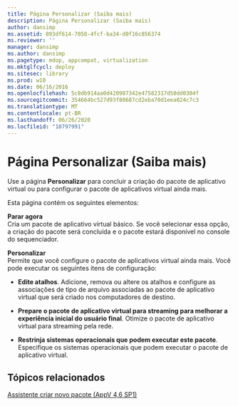 ```yaml
---
title: Página Personalizar (Saiba mais)
description: Página Personalizar (Saiba mais)
author: dansimp
ms.assetid: 893df614-7058-4fcf-ba34-d0f16c856374
ms.reviewer: ''
manager: dansimp
ms.author: dansimp
ms.pagetype: mdop, appcompat, virtualization
ms.mktglfcycl: deploy
ms.sitesec: library
ms.prod: w10
ms.date: 06/16/2016
ms.openlocfilehash: 5c8db914aa0d420987342e47582317d50dd0304f
ms.sourcegitcommit: 354664bc527d93f80687cd2eba70d1eea024c7c3
ms.translationtype: MT
ms.contentlocale: pt-BR
ms.lasthandoff: 06/26/2020
ms.locfileid: "10797991"
---
```

# Página Personalizar (Saiba mais)


Use a página **Personalizar** para concluir a criação do pacote de aplicativo virtual ou para configurar o pacote de aplicativos virtual ainda mais.

Esta página contém os seguintes elementos:

<a href="" id="stop-now"></a>**Parar agora**  
Cria um pacote de aplicativo virtual básico. Se você selecionar essa opção, a criação do pacote será concluída e o pacote estará disponível no console do sequenciador.

<a href="" id="customize"></a>**Personalizar**  
Permite que você configure o pacote de aplicativos virtual ainda mais. Você pode executar os seguintes itens de configuração:

-   **Edite atalhos**. Adicione, remova ou altere os atalhos e configure as associações de tipo de arquivo associadas ao pacote de aplicativo virtual que será criado nos computadores de destino.

-   **Prepare o pacote de aplicativo virtual para streaming para melhorar a experiência inicial do usuário final**. Otimize o pacote de aplicativo virtual para streaming pela rede.

-   **Restrinja sistemas operacionais que podem executar este pacote**. Especifique os sistemas operacionais que podem executar o pacote de aplicativo virtual.

## Tópicos relacionados


[Assistente criar novo pacote (AppV 4,6 SP1)](create-new-package-wizard---appv-46-sp1-.md)

 

 





